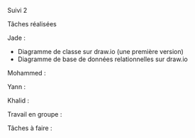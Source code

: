 Suivi 2 

Tâches réalisées

Jade : 
- Diagramme de classe sur draw.io (une première version)
- Diagramme de base de données relationnelles sur draw.io

Mohammed : 

Yann : 

Khalid : 

Travail en groupe :


Tâches à faire :

